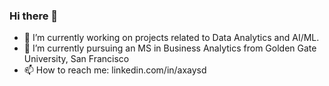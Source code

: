 ### Hi there 👋
- 🔭 I’m currently working on projects related to Data Analytics and AI/ML.
- 🌱 I’m currently pursuing an MS in Business Analytics from Golden Gate University, San Francisco
- 📫 How to reach me: linkedin.com/in/axaysd


<!--
**axaysd/axaysd** is a ✨ _special_ ✨ repository because its `README.md` (this file) appears on your GitHub profile.

Here are some ideas to get you started:

- 🤔 I’m looking for help with ...
- 💬 Ask me about ...
- 😄 Pronouns: ...
- ⚡ Fun fact: ...
-->
